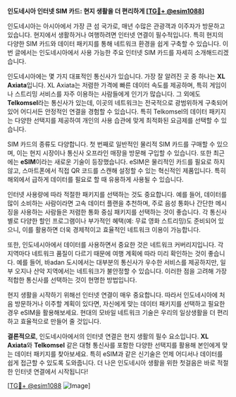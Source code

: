 **인도네시아 인터넷 SIM 카드: 현지 생활을 더 편리하게 [[TG💪+ @esim1088](https://t.me/s/esim1088)]**

인도네시아는 아시아에서 가장 큰 섬 국가로, 매년 수많은 관광객과 이주자가 방문하고 있습니다. 현지에서 생활하거나 여행하려면 인터넷 연결이 필수적입니다. 특히 현지의 다양한 SIM 카드와 데이터 패키지를 통해 네트워크 환경을 쉽게 구축할 수 있습니다. 이번 글에서는 인도네시아에서 사용 가능한 주요 인터넷 SIM 카드를 자세히 소개해드리겠습니다.

인도네시아에는 몇 가지 대표적인 통신사가 있습니다. 가장 잘 알려진 곳 중 하나는 **XL Axiata**입니다. XL Axiata는 저렴한 가격에 빠른 데이터 속도를 제공하며, 특히 게임이나 스트리밍 서비스를 자주 이용하는 사람들에게 인기가 많습니다. 그 외에도 **Telkomsel**라는 통신사가 있는데, 이곳의 네트워크는 전국적으로 광범위하게 구축되어 있어 어디서든 안정적인 연결을 경험할 수 있습니다. 특히 Telkomsel의 데이터 패키지는 다양한 선택지를 제공하여 개인의 사용 습관에 맞게 최적화된 요금제를 선택할 수 있습니다.

SIM 카드의 종류도 다양합니다. 첫 번째로 일반적인 물리적 SIM 카드를 구매할 수 있으며, 이는 현지 시장이나 통신사 오프라인 매장을 방문해 구입할 수 있습니다. 또한 최근에는 **eSIM**이라는 새로운 기술이 등장했습니다. eSIM은 물리적인 카드를 필요로 하지 않고, 스마트폰에서 직접 QR 코드를 스캔해 설정할 수 있는 혁신적인 제품입니다. 특히 해외에서 급하게 데이터를 필요로 할 때 유용하게 사용될 수 있습니다.

인터넷 사용량에 따라 적절한 패키지를 선택하는 것도 중요합니다. 예를 들어, 데이터를 많이 소비하는 사람이라면 고속 데이터 플랜을 추천하며, 주로 음성 통화나 간단한 메시징을 사용하는 사람들은 저렴한 통화 중심 패키지를 선택하는 것이 좋습니다. 각 통신사별로 다양한 할인 프로그램이나 부가적인 혜택(예: 무료 영화 스트리밍)도 준비되어 있으니, 이를 활용하면 더욱 경제적이고 효율적인 네트워크 이용이 가능합니다.

또한, 인도네시아에서 데이터를 사용하면서 중요한 것은 네트워크 커버리지입니다. 각 지역마다 네트워크 품질이 다르기 때문에 여행 계획에 따라 미리 확인하는 것이 좋습니다. 예를 들어, 바adan 도시에서는 대부분의 통신사가 우수한 서비스를 제공하지만, 일부 오지나 산악 지역에서는 네트워크가 불안정할 수 있습니다. 이러한 점을 고려해 가장 적합한 통신사를 선택하는 것이 현명한 방법입니다.

현지 생활을 시작하기 위해선 인터넷 연결이 매우 중요합니다. 따라서 인도네시아에 처음 방문하거나 이주할 계획이 있다면, 자신에게 맞는 데이터 패키지를 선택하고 필요한 경우 eSIM을 활용해보세요. 현대의 모바일 네트워크 기술은 우리의 일상생활을 더 편리하고 효율적으로 만들어 줄 것입니다.

**결론적으로**, 인도네시아에서의 인터넷 연결은 현지 생활의 필수 요소입니다. **XL Axiata**와 **Telkomsel** 같은 대형 통신사를 포함한 다양한 선택지를 활용해 본인에게 맞는 데이터 패키지를 찾아보세요. 특히 eSIM과 같은 신기술은 언제 어디서나 데이터를 쉽게 접근할 수 있도록 도와줍니다. 더 나은 인도네시아 생활을 위한 첫걸음은 바로 적절한 인터넷 연결에서 시작됩니다! 

[[TG💪+ @esim1088](https://t.me/s/esim1088) ![Image](https://i.postimg.cc/Y0z9fWf4/image.png)]